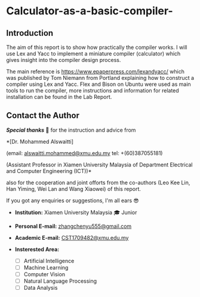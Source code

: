 # Calculator-as-a-basic-compiler-

## Introduction

The aim of this report is to show how practically the compiler works. I will use Lex and Yacc to implement a miniature compiler (calculator) which gives insight into the compiler design process. 

The main reference is https://www.epaperpress.com/lexandyacc/ which was published by Tom Niemann from Portland explaining how to construct a compiler using Lex and Yacc. Flex and Bison on Ubuntu were used as main tools to run the compiler, more instructions and information for related installation can be found in the Lab Report.

## Contact the Author  

***Special thanks*** :pray: for the instruction and advice from  

*[Dr. Mohammed Alswaitti]

(email: alswaitti.mohammed@xmu.edu.my tel: +(60)387055181) 

(Assistant Professor in Xiamen University Malaysia of Department Electrical and Computer Engineering (ICT))*  

also for the cooperation and joint offorts from the co-authors (Leo Kee Lin, Han Yiming, Wei Lan and Wang Xiaowei) of this report.

If you got any enquiries or suggestions, I'm all ears :sunglasses:  

- **Institution:**  Xiamen University Malaysia  :mortar_board: Junior  
- **Personal E-mail:** zhangchenyu555@gmail.com   
- **Academic E-mail:** CST1709482@xmu.edu.my  
- **Insterested Area:**

  - [ ] Artificial Intelligence  
  - [ ] Machine Learning  
  - [ ] Computer Vision  
  - [ ] Natural Language Processing  
  - [ ] Data Analysis
